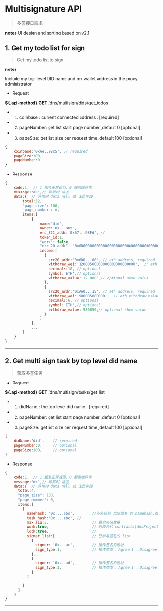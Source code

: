 # Multisignature API <!-- {docsify-ignore} -->

> 多签接口需求

**notes** UI design and sorting based on v2.1

## 1. Get my todo list for sign

> Get my todo list to sign 

**notes**

  Include my top-level DID name and my wallet address in the proxy administrator


- Request

**${.api-method} GET** /dns/multisign/dids/get_todos

<!-- tabs:start -->

<!-- tab:API document -->
- 1. coinbase : current connected address . [required]
- 2. pageNumber: get list start page number ,default 0 [optional]
- 3. pageSize: get list size per request time ,default 100  [optional]

<!-- tab: JSON -->

```js
{
    coinbase:'0xAe..98c5', // required
    pageSize:100,
    pageNumber:0
}
```
<!-- tabs:end -->

- Response

```js
{
    code:1,  // 1 服务正常返回，0 服务端异常
    message:'ok',// 异常时 描述
    data:{  // 异常时 data null 或 无此字段
        total:32,
        "page_size": 100,
        "page_number": 0,
        items:[
            {
                name:"did",
                owner:'0x...865',
                erc_721_addr:'0x67...98Fd', //
                token_id:1,
                "work": false,
                "erc_20_addr": "0x0000000000000000000000000000000000000000",
                income:[
                  {
                    erc20_addr:'0x000...00', // eth address, required
                    withdraw_wei:'12000500000000000000000000',  // eth withdraw balance, wei  required
                    decimals:18, // optional
                    symbol:'ETH',// optional
                    withdraw_value: 12.0005,// optional show value 
                  },
                  {
                    erc20_addr:'0xAe0...15', // eth address, required
                    withdraw_wei:'980005000000',  // eth withdraw balance, wei  required
                    decimals:6, // optional
                    symbol:'ETH',// optional
                    withdraw_value: 980050,// optional show value 
                  }
                ]
            },
            ...
        ]
    }
}
```

----

## 2. Get multi sign task by top level did name

> 获取多签任务

- Request

**${.api-method} GET** /dns/multisign/tasks/get_list

<!-- tabs:start -->

<!-- tab:API document -->
- 1. didName : the top level did name . [required]
- 2. pageNumber: get list start page number ,default 0 [optional]
- 3. pageSize: get list size per request time ,default 100  [optional]
 
<!-- tab: JSON -->

```js
{
    didName:'did',    // required
    pageNumber:0,     // optional
    pageSize:100,     // optional
}
```
<!-- tabs:end -->

- Response

```js
{
    code:1,  // 1 服务正常返回，0 服务端异常
    message:'ok',// 异常时 描述
    data:{  // 异常时 data null 或 无此字段
      total:4,
      "page_size": 100,
      "page_number": 0,
      items:[
        {
          namehash: '0x....abs',        //多签任务 对应域名 的 namehash,如 `did` hash   
          task_hash:'0x....abc', //
          max_sig:3,                    // 最少签名数量
          work:true,                    // 对应合约 contracts\dnsProject\multisig\LibMultiSig.sol work 
          lock:true,                    // 
          signer_list:[                 // 已参与签名的 list 
            {
              signer: '0x...ac',        // 操作签名的地址
              sign_type:1,              // 操作类型 ，Agree 1 ，Disagree： 0
            },
            {
              signer: '0x...ad',        // 操作签名的地址
              sign_type:1,              // 操作类型 ，Agree 1 ，Disagree： 0
            }
          ]                

        }
      ]
    }
}
```

----






